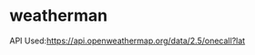 # weatherman
































API Used:https://api.openweathermap.org/data/2.5/onecall?lat